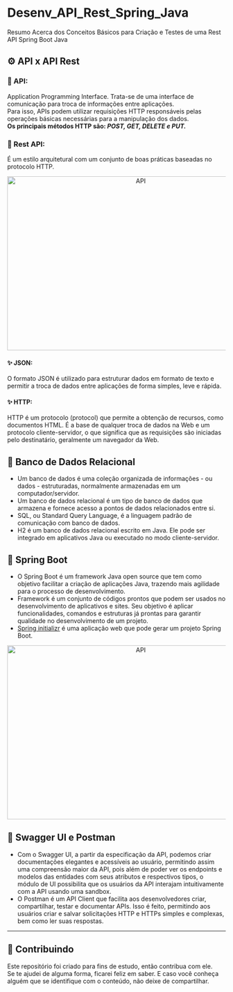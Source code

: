 # Desenv_API_Rest_Spring_Java
Resumo Acerca dos Conceitos Básicos para Criação e Testes de uma Rest API Spring Boot Java

<h2>⚙️ API x API Rest</h2>

<h3>🔺 API:</h3>
Application Programming Interface. Trata-se de uma interface de comunicação para troca de informações entre aplicações. <br>
Para isso, APIs podem utilizar requisições HTTP responsáveis pelas operações básicas necessárias para a manipulação dos dados.<br>
<strong>Os principais métodos HTTP são: <em>POST, GET, DELETE e PUT.</em></strong>
<h3>🔺 Rest API:</h3>
<p>É um estilo arquitetural com um conjunto de boas práticas baseadas no protocolo HTTP.</p>

<p align="center">
<img src="https://miro.medium.com/max/4800/1*8fs1-c9FsGV_zQa2xaid7w.png" width="600" height="400" alt="API">
</p>

<h4> ✨ JSON: </h4>
<p>O formato JSON é utilizado para estruturar dados em formato de texto e permitir a troca de dados entre aplicações de forma simples, leve e rápida. </p>

<h4> ✨ HTTP: </h4>
<p>HTTP é um protocolo (protocol) que permite a obtenção de recursos, como documentos HTML. É a base de qualquer troca de dados na Web e um protocolo cliente-servidor, o que significa que as requisições são iniciadas pelo destinatário, geralmente um navegador da Web. </p>

<h2>💾 Banco de Dados Relacional</h2>
<ul>
<li>Um banco de dados é uma coleção organizada de informações - ou dados - estruturadas, normalmente armazenadas em um computador/servidor.</li>
<li>Um banco de dados relacional é um tipo de banco de dados que armazena e fornece acesso a pontos de dados relacionados entre si.</li>
<li>SQL, ou Standard Query Language, é a linguagem padrão de comunicação com banco de dados.</li>
<li> H2 é um banco de dados relacional escrito em Java. Ele pode ser integrado em aplicativos Java ou executado no modo cliente-servidor.</li>
</ul>

<h2>🍃 Spring Boot</h2>
<ul>
<li>O Spring Boot é um framework Java open source que tem como objetivo facilitar a criação de aplicações Java, trazendo mais agilidade para o processo de desenvolvimento.</li>
<li>Framework é um conjunto de códigos prontos que podem ser usados no desenvolvimento de aplicativos e sites. Seu objetivo é aplicar funcionalidades, comandos e estruturas já prontas para garantir qualidade no desenvolvimento de um projeto.</li>
<li><a href="https://start.spring.io/"> Spring initializr</a> é uma aplicação web que pode gerar um projeto Spring Boot.</li>
</ul>

<p align="center">
<img src="https://i.ytimg.com/vi/mS1L96GqwSU/maxresdefault.jpg" width="600" height="400" alt="API">
</p>

<h2>🚀 Swagger UI e Postman</h2>
<ul>
<li>Com o Swagger UI, a partir da especificação da API, podemos criar documentações elegantes e acessíveis ao usuário, permitindo assim uma compreensão maior da API, pois além de poder ver os endpoints e modelos das entidades com seus atributos e respectivos tipos, o módulo de UI possibilita  que os usuários da API  interajam intuitivamente com a API usando uma sandbox.</li>
<li>O Postman é um API Client que facilita aos desenvolvedores criar, compartilhar, testar e documentar APIs. Isso é feito, permitindo aos usuários criar e salvar solicitações HTTP e HTTPs simples e complexas, bem como ler suas respostas.</li>
</ul>

<hr>
<h2>👬 Contribuindo</h2>

<p>Este repositório foi criado para fins de estudo, então contribua com ele.<br>
Se te ajudei de alguma forma, ficarei feliz em saber. E caso você conheça alguém que se identifique com o conteúdo, não deixe de compartilhar.</p>
